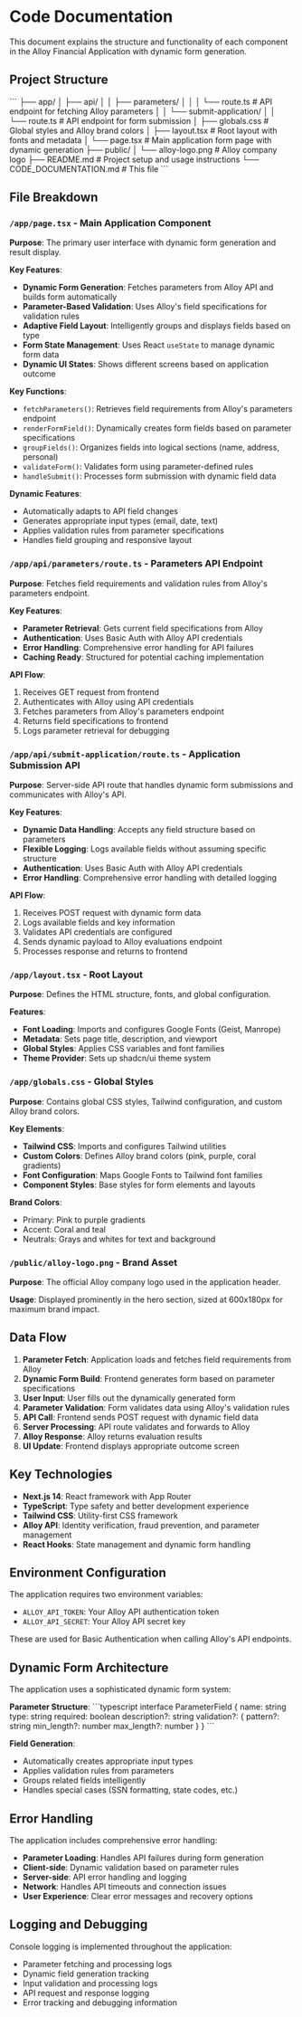 # Code Documentation

This document explains the structure and functionality of each component in the Alloy Financial Application with dynamic form generation.

## Project Structure

\`\`\`
├── app/
│   ├── api/
│   │   ├── parameters/
│   │   │   └── route.ts          # API endpoint for fetching Alloy parameters
│   │   └── submit-application/
│   │       └── route.ts          # API endpoint for form submission
│   ├── globals.css               # Global styles and Alloy brand colors
│   ├── layout.tsx               # Root layout with fonts and metadata
│   └── page.tsx                 # Main application form page with dynamic generation
├── public/
│   └── alloy-logo.png           # Alloy company logo
├── README.md                    # Project setup and usage instructions
└── CODE_DOCUMENTATION.md       # This file
\`\`\`

## File Breakdown

### `/app/page.tsx` - Main Application Component

**Purpose**: The primary user interface with dynamic form generation and result display.

**Key Features**:
- **Dynamic Form Generation**: Fetches parameters from Alloy API and builds form automatically
- **Parameter-Based Validation**: Uses Alloy's field specifications for validation rules
- **Adaptive Field Layout**: Intelligently groups and displays fields based on type
- **Form State Management**: Uses React `useState` to manage dynamic form data
- **Dynamic UI States**: Shows different screens based on application outcome

**Key Functions**:
- `fetchParameters()`: Retrieves field requirements from Alloy's parameters endpoint
- `renderFormField()`: Dynamically creates form fields based on parameter specifications
- `groupFields()`: Organizes fields into logical sections (name, address, personal)
- `validateForm()`: Validates form using parameter-defined rules
- `handleSubmit()`: Processes form submission with dynamic field data

**Dynamic Features**:
- Automatically adapts to API field changes
- Generates appropriate input types (email, date, text)
- Applies validation rules from parameter specifications
- Handles field grouping and responsive layout

### `/app/api/parameters/route.ts` - Parameters API Endpoint

**Purpose**: Fetches field requirements and validation rules from Alloy's parameters endpoint.

**Key Features**:
- **Parameter Retrieval**: Gets current field specifications from Alloy
- **Authentication**: Uses Basic Auth with Alloy API credentials
- **Error Handling**: Comprehensive error handling for API failures
- **Caching Ready**: Structured for potential caching implementation

**API Flow**:
1. Receives GET request from frontend
2. Authenticates with Alloy using API credentials
3. Fetches parameters from Alloy's parameters endpoint
4. Returns field specifications to frontend
5. Logs parameter retrieval for debugging

### `/app/api/submit-application/route.ts` - Application Submission API

**Purpose**: Server-side API route that handles dynamic form submissions and communicates with Alloy's API.

**Key Features**:
- **Dynamic Data Handling**: Accepts any field structure based on parameters
- **Flexible Logging**: Logs available fields without assuming specific structure
- **Authentication**: Uses Basic Auth with Alloy API credentials
- **Error Handling**: Comprehensive error handling with detailed logging

**API Flow**:
1. Receives POST request with dynamic form data
2. Logs available fields and key information
3. Validates API credentials are configured
4. Sends dynamic payload to Alloy evaluations endpoint
5. Processes response and returns to frontend

### `/app/layout.tsx` - Root Layout

**Purpose**: Defines the HTML structure, fonts, and global configuration.

**Features**:
- **Font Loading**: Imports and configures Google Fonts (Geist, Manrope)
- **Metadata**: Sets page title, description, and viewport
- **Global Styles**: Applies CSS variables and font families
- **Theme Provider**: Sets up shadcn/ui theme system

### `/app/globals.css` - Global Styles

**Purpose**: Contains global CSS styles, Tailwind configuration, and custom Alloy brand colors.

**Key Elements**:
- **Tailwind CSS**: Imports and configures Tailwind utilities
- **Custom Colors**: Defines Alloy brand colors (pink, purple, coral gradients)
- **Font Configuration**: Maps Google Fonts to Tailwind font families
- **Component Styles**: Base styles for form elements and layouts

**Brand Colors**:
- Primary: Pink to purple gradients
- Accent: Coral and teal
- Neutrals: Grays and whites for text and background

### `/public/alloy-logo.png` - Brand Asset

**Purpose**: The official Alloy company logo used in the application header.

**Usage**: Displayed prominently in the hero section, sized at 600x180px for maximum brand impact.

## Data Flow

1. **Parameter Fetch**: Application loads and fetches field requirements from Alloy
2. **Dynamic Form Build**: Frontend generates form based on parameter specifications
3. **User Input**: User fills out the dynamically generated form
4. **Parameter Validation**: Form validates data using Alloy's validation rules
5. **API Call**: Frontend sends POST request with dynamic field data
6. **Server Processing**: API route validates and forwards to Alloy
7. **Alloy Response**: Alloy returns evaluation results
8. **UI Update**: Frontend displays appropriate outcome screen

## Key Technologies

- **Next.js 14**: React framework with App Router
- **TypeScript**: Type safety and better development experience
- **Tailwind CSS**: Utility-first CSS framework
- **Alloy API**: Identity verification, fraud prevention, and parameter management
- **React Hooks**: State management and dynamic form handling

## Environment Configuration

The application requires two environment variables:
- `ALLOY_API_TOKEN`: Your Alloy API authentication token
- `ALLOY_API_SECRET`: Your Alloy API secret key

These are used for Basic Authentication when calling Alloy's API endpoints.

## Dynamic Form Architecture

The application uses a sophisticated dynamic form system:

**Parameter Structure**:
\`\`\`typescript
interface ParameterField {
  name: string
  type: string
  required: boolean
  description?: string
  validation?: {
    pattern?: string
    min_length?: number
    max_length?: number
  }
}
\`\`\`

**Field Generation**:
- Automatically creates appropriate input types
- Applies validation rules from parameters
- Groups related fields intelligently
- Handles special cases (SSN formatting, state codes, etc.)

## Error Handling

The application includes comprehensive error handling:
- **Parameter Loading**: Handles API failures during form generation
- **Client-side**: Dynamic validation based on parameter rules
- **Server-side**: API error handling and logging
- **Network**: Handles API timeouts and connection issues
- **User Experience**: Clear error messages and recovery options

## Logging and Debugging

Console logging is implemented throughout the application:
- Parameter fetching and processing logs
- Dynamic field generation tracking
- Input validation and processing logs
- API request and response logging
- Error tracking and debugging information
